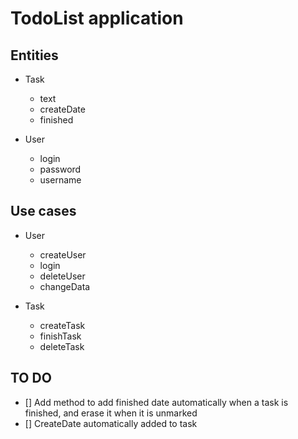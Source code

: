 # TodoList application

## Entities

- Task
  - text
  - createDate
  - finished

- User
  - login
  - password
  - username

## Use cases

- User
  - createUser
  - login
  - deleteUser
  - changeData


- Task
  - createTask
  - finishTask
  - deleteTask

## TO DO
- [] Add method to add finished date automatically when a task is finished, and erase it when it is unmarked
- [] CreateDate automatically added to task